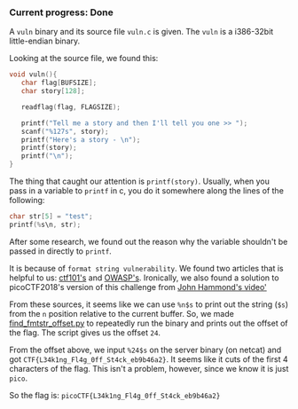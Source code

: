 ### Current progress: Done

A `vuln` binary and its source file `vuln.c` is given.
The `vuln` is a i386-32bit little-endian binary.

Looking at the source file, we found this:

```c
void vuln(){
   char flag[BUFSIZE];
   char story[128];

   readflag(flag, FLAGSIZE);

   printf("Tell me a story and then I'll tell you one >> ");
   scanf("%127s", story);
   printf("Here's a story - \n");
   printf(story);
   printf("\n");
}
```

The thing that caught our attention is `printf(story)`.
Usually, when you pass in a variable to `printf` in c,
you do it somewhere along the lines of the following:

```c
char str[5] = "test";
printf(%s\n, str);
```

After some research, we found out the reason 
why the variable shouldn't be passed in directly to `printf`.

It is because of `format string vulnerability`.
We found two articles that is helpful to us: [ctf101's](https://ctf101.org/binary-exploitation/what-is-a-format-string-vulnerability/) and [OWASP's](https://owasp.org/www-community/attacks/Format_string_attack). Ironically, we also found a solution to picoCTF2018's version of this challenge from [John Hammond's video'](https://youtu.be/EmLfoR-k_l0)

From these sources, it seems like we can use `%n$s` to print out 
the string (`$s`) from the `n` position relative to the current buffer. So, we made [find_fmtstr_offset.py](find_fmtstr_offset.py) to repeatedly run the binary and prints out the offset of the flag.
The script gives us the offset `24`.

From the offset above, we input `%24$s` on the server binary (on netcat) and got `CTF{L34k1ng_Fl4g_0ff_St4ck_eb9b46a2}`. It seems like it cuts of the first 4 characters of the flag. This isn't a problem, however, since we know it is just `pico`.

So the flag is: `picoCTF{L34k1ng_Fl4g_0ff_St4ck_eb9b46a2}`
